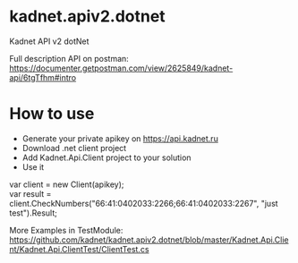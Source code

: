 # kadnet.apiv2.dotnet
Kadnet API v2 dotNet

Full description API on postman:  
https://documenter.getpostman.com/view/2625849/kadnet-api/6tgTfhm#intro

# How to use #
* Generate your private apikey on https://api.kadnet.ru
* Download .net client project
* Add Kadnet.Api.Client project to your solution
* Use it

 var client = new Client(apikey);  
 var result = client.CheckNumbers("66:41:0402033:2266;66:41:0402033:2267", "just test").Result;
  
More Examples in TestModule:  
https://github.com/kadnet/kadnet.apiv2.dotnet/blob/master/Kadnet.Api.Client/Kadnet.Api.ClientTest/ClientTest.cs


 
 
